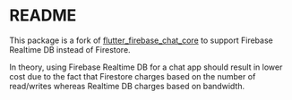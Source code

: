 # README

This package is a fork of [flutter_firebase_chat_core](https://github.com/flyerhq/flutter_firebase_chat_core) to support Firebase Realtime DB instead of Firestore.

In theory, using Firebase Realtime DB for a chat app should result in lower cost due to the fact that Firestore charges based on the number of read/writes whereas Realtime DB charges based on bandwidth.
